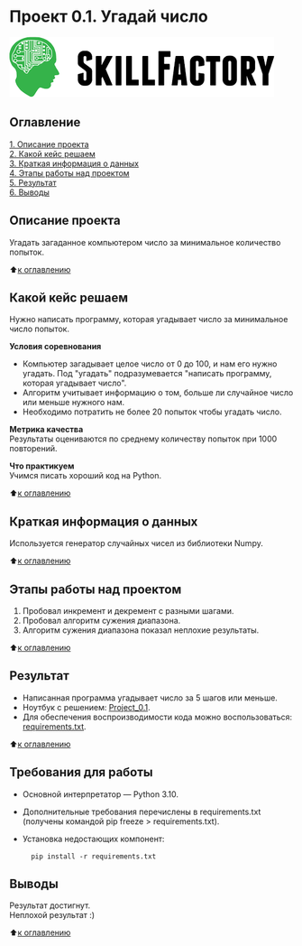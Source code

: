 # Проект 0.1. Угадай число

![SkillFactory](../images/sf_logo.png)

## Оглавление
[1. Описание проекта](https://github.com/costaM705/sf_data_science/tree/main/project_0.1/README.md#Описание-проекта)  
[2. Какой кейс решаем](https://github.com/costaM705/sf_data_science/tree/main/project_0.1/README.md#Какой-кейс-решаем)  
[3. Краткая информация о данных](https://github.com/costaM705/sf_data_science/tree/main/project_0.1/README.md#Краткая-информация-о-данных)  
[4. Этапы работы над проектом](https://github.com/costaM705/sf_data_science/tree/main/project_0.1/README.md#Этапы-работы-над-проектом)  
[5. Результат](https://github.com/costaM705/sf_data_science/tree/main/project_0.1/README.md#Результат)  
[6. Выводы](https://github.com/costaM705/sf_data_science/tree/main/project_0.1/README.md#Выводы)  

## Описание проекта
Угадать загаданное компьютером число за минимальное количество попыток.

:arrow_up:[к оглавлению](https://github.com/costaM705/sf_data_science/tree/main/project_0.1/README.md#Оглавление)

## Какой кейс решаем
Нужно написать программу, которая угадывает число за минимальное число попыток.

**Условия соревнования**
* Компьютер загадывает целое число от 0 до 100, и нам его нужно угадать. Под "угадать" подразумевается "написать программу, которая угадывает число".
* Алгоритм учитывает информацию о том, больше ли случайное число или меньше нужного нам.
* Необходимо потратить не более 20 попыток чтобы угадать число.

**Метрика качества**  
Результаты оцениваются по среднему количеству попыток при 1000 повторений.

**Что практикуем**  
Учимся писать хороший код на Python.

:arrow_up:[к оглавлению](https://github.com/costaM705/sf_data_science/tree/main/project_0.1/README.md#Оглавление)

## Краткая информация о данных
Используется генератор случайных чисел из библиотеки Numpy.

:arrow_up:[к оглавлению](https://github.com/costaM705/sf_data_science/tree/main/project_0.1/README.md#Оглавление)

## Этапы работы над проектом
1. Пробовал инкремент и декремент с разными шагами.
2. Пробовал алгоритм сужения диапазона.
3. Алгоритм сужения диапазона показал неплохие результаты.

:arrow_up:[к оглавлению](https://github.com/costaM705/sf_data_science/tree/main/project_0.1/README.md#Оглавление)

## Результат
* Написанная программа угадывает число за 5 шагов или меньше.</br>
* Ноутбук с решением: [Project_0.1](https://github.com/costaM705/sf_data_science/blob/main/project_0.1/game.ipynb).      
* Для обеспечения воспроизводимости кода можно воспользоваться: [requirements.txt](https://github.com/costaM705/sf_data_science/tree/main/project_1/requirements.txt).

:arrow_up:[к оглавлению](https://github.com/costaM705/sf_data_science/tree/main/project_0.1/README.md#Оглавление)

## Требования для работы
* Основной интерпретатор — Python 3.10.
* Дополнительные требования перечислены в requirements.txt (получены командой pip freeze > requirements.txt).
* Установка недостающих компонент:

        pip install -r requirements.txt

## Выводы
Результат достигнут.<br/>
Неплохой результат :)

:arrow_up:[к оглавлению](https://github.com/costaM705/sf_data_science/tree/main/project_0.1/README.md#Оглавление)

